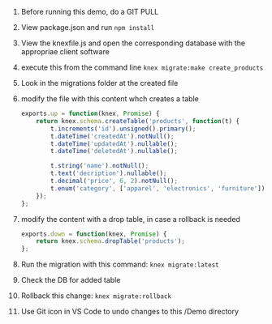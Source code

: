 
1. Before running this demo, do a GIT PULL  

1. View package.json and run `npm install`

1. View the knexfile.js and open the corresponding database with the appropriae client software

1. execute this from the command line
``` knex migrate:make create_products ```

1. Look in the migrations folder at the created file

1. modify the file with this content whch creates a table

    ``` javascript
    exports.up = function(knex, Promise) {
        return knex.schema.createTable('products', function(t) {
            t.increments('id').unsigned().primary();
            t.dateTime('createdAt').notNull();
            t.dateTime('updatedAt').nullable();
            t.dateTime('deletedAt').nullable();

            t.string('name').notNull();
            t.text('decription').nullable();
            t.decimal('price', 6, 2).notNull();
            t.enum('category', ['apparel', 'electronics', 'furniture']).notNull();
        });
    };
    ```

1. modify the content with a drop table, in case a rollback is needed
    ``` javascript
    exports.down = function(knex, Promise) {
        return knex.schema.dropTable('products');
    };
    ```

1. Run the migration with this command:
```knex migrate:latest```

1. Check the DB for added table

1. Rollback this change:
```knex migrate:rollback```

1. Use Git icon in VS Code to undo changes to this /Demo directory

